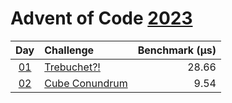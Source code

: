# Advent of Code [2023](https://adventofcode.com/2023)

|      Day       | Challenge                                             | Benchmark (µs) |
| :------------: | :---------------------------------------------------- | -------------: |
| [01](./d01.rs) | [Trebuchet?!](https://adventofcode.com/2023/day/1)    |          28.66 |
| [02](./d02.rs) | [Cube Conundrum](https://adventofcode.com/2023/day/2) |           9.54 |
